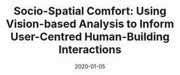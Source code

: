 ---
title: "Socio-Spatial Comfort: Using Vision-based Analysis to Inform User-Centred Human-Building Interactions"
date: 2020-01-05
layout: projectSingle
draft: false

# Project thumb
category: [ "System", "Innovation" ]
image: "/projects/2020-Socio_Spatial_Comfort/_[opt]teaser.gif"
teaser: "/projects/2020-Socio_Spatial_Comfort/_[opt]top.jpg"
metacontent: "We investigated how office interior layouts influence the way we socially experience office buildings. Using the real-world vision data, we propose the concepts of socio-spatial comfort: social buffers, privacy buffers, and varying proxemics to inform a user-centered way of designing human building interactions and architecture."

# Meta-Data
conference: "CSCW 2020"
conference_full: "ACM Journal of Hum.-Comput. Interact. 4, CSCW3, Article 238"
con_date: "05 January 2021"
keys: "simulation-driven design, virtual human with agency, digital human"
researcher: "Bokyung Lee, Michael Lee, Pan Zhang, Alexander Tessier, Daniel Saakes, and Azam Khan"
summary: "A well-designed workplace has a direct and significant impact on our work experiences and productivity. In this paper, we investigate how office interior layouts influence the way we socially experience office buildings. We extend the previous work that examined static social formations of office workers by looking at their dynamic movements during informal desk visiting interactions. With a month of video data collected in the office, we implemented a vision-based analysis system that enables us to examine how people occupy space in social contexts in relation to desk configurations. The results showed that both social territoriality and approach path highlight social comfort in human-building interactions, which are different from efficiency or path optimization. From these findings, we propose the concepts of socio-spatial comfort: social buffers, privacy buffers, and varying proxemics to inform a user-centered way of designing human building interactions and architecture."
tags: ["Design", "Bab", "Bibibib"]
shortkeys: "#socio-spatial comfort, #data-driven design"

# description
description: "This is meta description"

# links
links:
  - label : "Paper"
    link : "https://www.dropbox.com/scl/fi/yd2o7jucueky9tcf8ja09/2021-dis.pdf?rlkey=6ckiahlencbvyuiyu67ipyq9r&dl=0"
  - label : "Source URL"
    link : "https://dl.acm.org/doi/10.1145/3461778.3462030"
  - label : "Presentation"
    link : "/projects/2021-Occsim/"


---